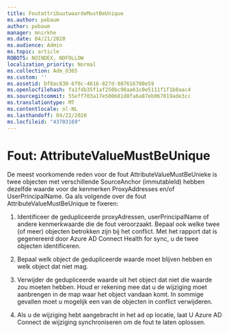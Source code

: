 ```yaml
---
title: FoutattribuutwaardeMustBeUnique
ms.author: pebaum
author: pebaum
manager: mnirkhe
ms.date: 04/21/2020
ms.audience: Admin
ms.topic: article
ROBOTS: NOINDEX, NOFOLLOW
localization_priority: Normal
ms.collection: Adm_O365
ms.custom: ''
ms.assetid: bf8ac830-6f0c-4616-827d-987616700e59
ms.openlocfilehash: fa1fdb35f1af250bc98aa61c0e5111f1f1b8aac4
ms.sourcegitcommit: 55eff703a17e500681d8fa6a87eb067019ade3cc
ms.translationtype: MT
ms.contentlocale: nl-NL
ms.lasthandoff: 04/22/2020
ms.locfileid: "43703169"
---
```

# <a name="error-attributevaluemustbeunique"></a>Fout: AttributeValueMustBeUnique

De meest voorkomende reden voor de fout AttributeValueMustBeUnieke is twee objecten met verschillende SourceAnchor (immutableId) hebben dezelfde waarde voor de kenmerken ProxyAddresses en/of UserPrincipalName. Ga als volgende over de fout AttributeValueMustBeUnique te fixeren:
  
1. Identificeer de gedupliceerde proxyAdressen, userPrincipalName of andere kenmerkwaarde die de fout veroorzaakt. Bepaal ook welke twee (of meer) objecten betrokken zijn bij het conflict. Met het rapport dat is gegenereerd door Azure AD Connect Health for sync, u de twee objecten identificeren.
    
2. Bepaal welk object de gedupliceerde waarde moet blijven hebben en welk object dat niet mag.
    
3. Verwijder de gedupliceerde waarde uit het object dat niet die waarde zou moeten hebben. Houd er rekening mee dat u de wijziging moet aanbrengen in de map waar het object vandaan komt. In sommige gevallen moet u mogelijk een van de objecten in conflict verwijderen.
    
4. Als u de wijziging hebt aangebracht in het ad op locatie, laat U Azure AD Connect de wijziging synchroniseren om de fout te laten oplossen.
    

